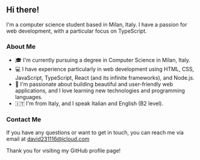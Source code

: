 ## Hi there!

I'm a computer science student based in Milan, Italy. I have a passion for web development, with a particular focus on TypeScript.

### About Me

- 🎓 I'm currently pursuing a degree in Computer Science in Milan, Italy.
- 💻 I have experience particularly in web development using HTML, CSS, JavaScript, TypeScript, React (and its infinite frameworks), and Node.js.
- 🌟 I'm passionate about building beautiful and user-friendly web applications, and I love learning new technologies and programming languages.
- 🇮🇹 I'm from Italy, and I speak Italian and English (B2 level).

### Contact Me

If you have any questions or want to get in touch, you can reach me via email at david231116@icloud.com

Thank you for visiting my GitHub profile page!

<!-- or connect with me on [LinkedIn](link to your LinkedIn profile). >

